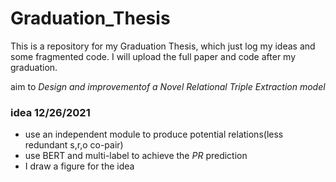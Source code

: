 # Graduation_Thesis
This is a repository for my Graduation Thesis, which just log my ideas and some fragmented code. 
I will upload the full paper and code after my graduation.

aim to *Design and improvementof a Novel Relational Triple Extraction model*

### idea 12/26/2021 
- use an independent module to produce potential relations(less redundant s,r,o co-pair)
- use BERT and multi-label to achieve the *PR* prediction
- I draw a figure for the idea
